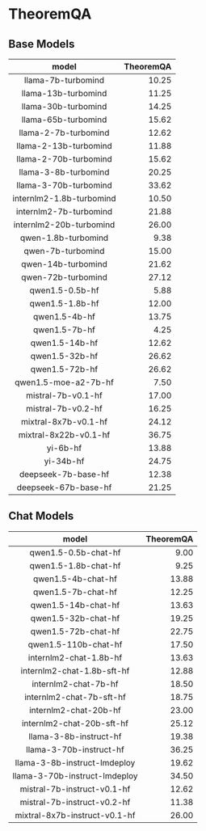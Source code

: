 # TheoremQA

## Base Models

|          model           |   TheoremQA |
|:------------------------:|------------:|
|    llama-7b-turbomind    |       10.25 |
|   llama-13b-turbomind    |       11.25 |
|   llama-30b-turbomind    |       14.25 |
|   llama-65b-turbomind    |       15.62 |
|   llama-2-7b-turbomind   |       12.62 |
|  llama-2-13b-turbomind   |       11.88 |
|  llama-2-70b-turbomind   |       15.62 |
|   llama-3-8b-turbomind   |       20.25 |
|  llama-3-70b-turbomind   |       33.62 |
| internlm2-1.8b-turbomind |       10.50 |
|  internlm2-7b-turbomind  |       21.88 |
| internlm2-20b-turbomind  |       26.00 |
|   qwen-1.8b-turbomind    |        9.38 |
|    qwen-7b-turbomind     |       15.00 |
|    qwen-14b-turbomind    |       21.62 |
|    qwen-72b-turbomind    |       27.12 |
|     qwen1.5-0.5b-hf      |        5.88 |
|     qwen1.5-1.8b-hf      |       12.00 |
|      qwen1.5-4b-hf       |       13.75 |
|      qwen1.5-7b-hf       |        4.25 |
|      qwen1.5-14b-hf      |       12.62 |
|      qwen1.5-32b-hf      |       26.62 |
|      qwen1.5-72b-hf      |       26.62 |
|   qwen1.5-moe-a2-7b-hf   |        7.50 |
|    mistral-7b-v0.1-hf    |       17.00 |
|    mistral-7b-v0.2-hf    |       16.25 |
|   mixtral-8x7b-v0.1-hf   |       24.12 |
|  mixtral-8x22b-v0.1-hf   |       36.75 |
|         yi-6b-hf         |       13.88 |
|        yi-34b-hf         |       24.75 |
|   deepseek-7b-base-hf    |       12.38 |
|   deepseek-67b-base-hf   |       21.25 |

## Chat Models

|             model             |   TheoremQA |
|:-----------------------------:|------------:|
|     qwen1.5-0.5b-chat-hf      |        9.00 |
|     qwen1.5-1.8b-chat-hf      |        9.25 |
|      qwen1.5-4b-chat-hf       |       13.88 |
|      qwen1.5-7b-chat-hf       |       12.25 |
|      qwen1.5-14b-chat-hf      |       13.63 |
|      qwen1.5-32b-chat-hf      |       19.25 |
|      qwen1.5-72b-chat-hf      |       22.75 |
|     qwen1.5-110b-chat-hf      |       17.50 |
|    internlm2-chat-1.8b-hf     |       13.63 |
|  internlm2-chat-1.8b-sft-hf   |       12.88 |
|     internlm2-chat-7b-hf      |       18.50 |
|   internlm2-chat-7b-sft-hf    |       18.75 |
|     internlm2-chat-20b-hf     |       23.00 |
|   internlm2-chat-20b-sft-hf   |       25.12 |
|    llama-3-8b-instruct-hf     |       19.38 |
|    llama-3-70b-instruct-hf    |       36.25 |
| llama-3-8b-instruct-lmdeploy  |       19.62 |
| llama-3-70b-instruct-lmdeploy |       34.50 |
|  mistral-7b-instruct-v0.1-hf  |       12.62 |
|  mistral-7b-instruct-v0.2-hf  |       11.38 |
| mixtral-8x7b-instruct-v0.1-hf |       26.00 |
